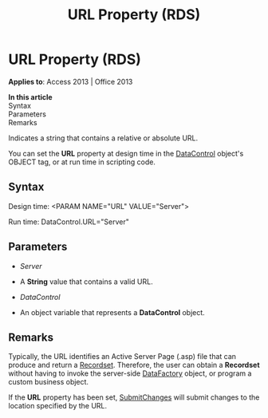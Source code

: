 ﻿---
title: URL Property (RDS)
TOCTitle: URL Property (RDS)
ms:assetid: 722765dc-f89c-0131-73b1-69c56a795546
ms:mtpsurl: https://msdn.microsoft.com/library/JJ249457(v=office.15)
ms:contentKeyID: 48545603
ms.date: 09/18/2015
mtps_version: v=office.15
---

# URL Property (RDS)


**Applies to**: Access 2013 | Office 2013

**In this article**  
Syntax  
Parameters  
Remarks  

Indicates a string that contains a relative or absolute URL.

You can set the **URL** property at design time in the [DataControl](datacontrol-object-rds.md) object's OBJECT tag, or at run time in scripting code.

## Syntax

Design time: \<PARAM NAME="URL" VALUE="Server"\>

Run time: DataControl.URL="Server"

## Parameters

  - *Server*

  - A **String** value that contains a valid URL.

  - *DataControl*

  - An object variable that represents a **DataControl** object.

## Remarks

Typically, the URL identifies an Active Server Page (.asp) file that can produce and return a [Recordset](recordset-object-ado.md). Therefore, the user can obtain a **Recordset** without having to invoke the server-side [DataFactory](datafactory-object-rdsserver.md) object, or program a custom business object.

If the **URL** property has been set, [SubmitChanges](submitchanges-method-rds.md) will submit changes to the location specified by the URL.

